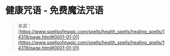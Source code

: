 <!--yml

category: 未分类

date: 2024-06-12 18:53:13

-->

# 健康咒语 - 免费魔法咒语

> 来源：[https://www.spellsofmagic.com/spells/health_spells/healing_spells/14319/page.html#0001-01-01](https://www.spellsofmagic.com/spells/health_spells/healing_spells/14319/page.html#0001-01-01)

